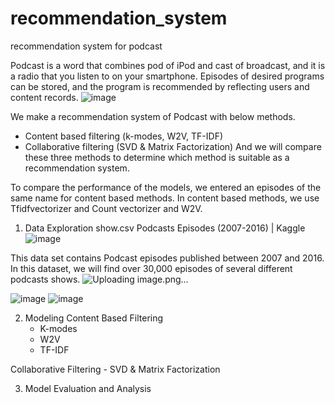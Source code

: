 # recommendation_system
recommendation system for podcast

Podcast is a word that combines pod of iPod and cast of broadcast, and it is a radio that you listen to on your smartphone. Episodes of desired programs can be stored, and the program is recommended by reflecting users and content records.
![image](https://user-images.githubusercontent.com/71868763/235978829-fbfca65d-87f2-4eea-b2ce-8d20deb4fdfd.png)

We make a recommendation system of Podcast with below methods.
-	Content based filtering (k-modes, W2V, TF-IDF)
-	Collaborative filtering (SVD & Matrix Factorization)
And we will compare these three methods to determine which method is suitable as a recommendation system.

To compare the performance of the models, we entered an episodes of the same name for content based methods. In content based methods, we use Tfidfvectorizer and Count vectorizer and W2V. 

1. Data Exploration
show.csv 
Podcasts Episodes (2007-2016) | Kaggle
![image](https://user-images.githubusercontent.com/71868763/235979193-069365f3-1aeb-439f-adf5-2c17175a06cb.png)

This data set contains Podcast episodes published between 2007 and 2016. In this dataset, we will find over 30,000 episodes of several different podcasts shows.
![Uploading image.png…]()

![image](https://user-images.githubusercontent.com/71868763/235979013-e9863c1c-8e04-449e-a9c8-6ed26e0c1ffd.png)
![image](https://user-images.githubusercontent.com/71868763/235979067-8e2a9bcf-d908-4412-939f-9ab512498654.png)


2. Modeling
  Content Based Filtering
    - K-modes
    - W2V
    - TF-IDF

  Collaborative Filtering
    - SVD & Matrix Factorization

3. Model Evaluation and Analysis
